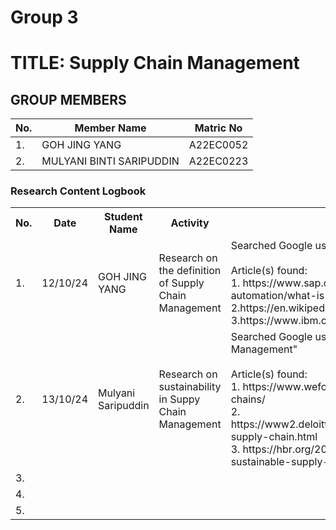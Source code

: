 # Group 3 

# TITLE: Supply Chain Management
## GROUP MEMBERS
|No. | Member Name | Matric No|
|--|--|--|
|1. | GOH JING YANG   |A22EC0052|
|2. | MULYANI BINTI SARIPUDDIN | A22EC0223|

<div class="logbook-section">
    <h3>Research Content Logbook</h3>
    <table>
        <tr>
            <th>No.</th>
            <th>Date</th>
            <th>Student Name</th>
            <th>Activity</th>
            <th>Details</th>
        </tr>
        <tr>
            <td>1.</td>
            <td>12/10/24</td>
            <td>GOH JING YANG </td>
            <td>Research on the definition of Supply Chain Management</td>
            <td>Searched Google using keyword: 
            "Supply Chain Management"
            <br>
            <br>
            Article(s) found:
            <br>
            1. https://www.sap.com/sea/products/technology-platform/process-automation/what-is-rpa.html
            2.https://en.wikipedia.org/wiki/Supply_chain_management
            3.https://www.ibm.com/topics/supply-chain-management
            </td>
        </tr>
       <tr>
            <td>2.</td>
            <td>13/10/24</td>
            <td>Mulyani Saripuddin</td>
            <td>Research on sustainability in Suppy Chain Management</td>
            <td>Searched Google using keyword: 
            "Sustainability in Supply Chain Management"
            <br>
            <br>
            Article(s) found:
            <br>
            1. https://www.weforum.org/agenda/2022/01/sustainability-in-supply-    chains/
            <br>
            2. https://www2.deloitte.com/us/en/pages/operations/articles/sustainable-supply-chain.html
            <br>
            3. https://hbr.org/2021/07/what-does-it-really-take-to-build-a-sustainable-supply-chain
            </td>
        </tr>
      <tr>
            <td>3.</td>
            <td></td>
            <td></td>
            <td></td>
            <td></td>
        </tr>
      <tr>
            <td>4.</td>
            <td></td>
            <td></td>
            <td></td>
            <td></td>
        </tr>
      <tr>
            <td>5.</td>
            <td></td>
            <td></td>
            <td></td>
            <td></td>
        </tr>
    </table>
</div>

